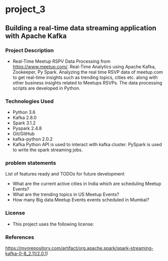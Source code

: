 # project_3
## Building a real-time data streaming application with Apache Kafka
### Project Description

* Real-Time Meetup RSPV Data Processing from https://www.meetup.com/. Real-Time Analytics using Apache Kafka, Zookeeper, Py Spark. Analyzing the real time RSVP data of meetup.com to get real-time insights such as trending topics, cities etc. along with other business insights related to Meetups RSVPs. The data processing scripts are developed in Python.
### Technologies Used
*  Python 3.6
*  Kafka 2.8.0
*  Spark 3.1.2
*  Pyspark 2.4.8
*  Git/GitHub
*  kafka-python 2.0.2
*  Kafka Python API is used to interact with kafka cluster. PySpark is used to write the spark streaming jobs.
### problem statements
List of features ready and TODOs for future development

*  What are the current active cities in India which are scheduling Meetup Events?
*  What are the trending topics in US Meetup Events?
* How many Big data Meetup Events events scheduled in Mumbai?
 ### License
* This project uses the following license:
### References
https://mvnrepository.com/artifact/org.apache.spark/spark-streaming-kafka-0-8_2.11/2.0.1)
